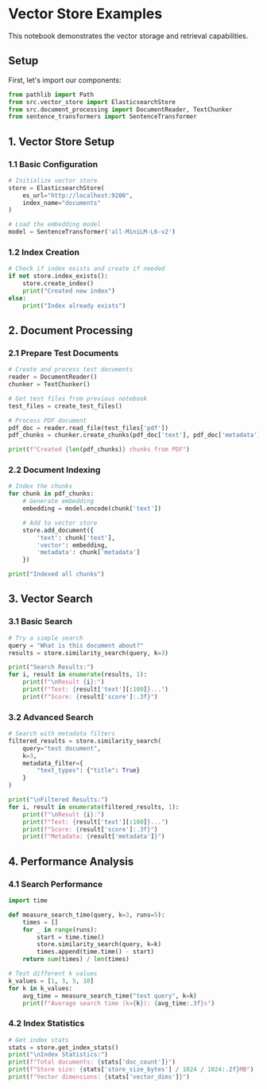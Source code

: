 # Vector Store Examples

This notebook demonstrates the vector storage and retrieval capabilities.

## Setup

First, let's import our components:

```python
from pathlib import Path
from src.vector_store import ElasticsearchStore
from src.document_processing import DocumentReader, TextChunker
from sentence_transformers import SentenceTransformer
```

## 1. Vector Store Setup
### 1.1 Basic Configuration

```python
# Initialize vector store
store = ElasticsearchStore(
    es_url="http://localhost:9200",
    index_name="documents"
)

# Load the embedding model
model = SentenceTransformer('all-MiniLM-L6-v2')
```

### 1.2 Index Creation

```python
# Check if index exists and create if needed
if not store.index_exists():
    store.create_index()
    print("Created new index")
else:
    print("Index already exists")
```

## 2. Document Processing
### 2.1 Prepare Test Documents

```python
# Create and process test documents
reader = DocumentReader()
chunker = TextChunker()

# Get test files from previous notebook
test_files = create_test_files()

# Process PDF document
pdf_doc = reader.read_file(test_files['pdf'])
pdf_chunks = chunker.create_chunks(pdf_doc['text'], pdf_doc['metadata'])

print(f"Created {len(pdf_chunks)} chunks from PDF")
```

### 2.2 Document Indexing

```python
# Index the chunks
for chunk in pdf_chunks:
    # Generate embedding
    embedding = model.encode(chunk['text'])

    # Add to vector store
    store.add_document({
        'text': chunk['text'],
        'vector': embedding,
        'metadata': chunk['metadata']
    })

print("Indexed all chunks")
```

## 3. Vector Search
### 3.1 Basic Search

```python
# Try a simple search
query = "What is this document about?"
results = store.similarity_search(query, k=3)

print("Search Results:")
for i, result in enumerate(results, 1):
    print(f"\nResult {i}:")
    print(f"Text: {result['text'][:100]}...")
    print(f"Score: {result['score']:.3f}")
```

### 3.2 Advanced Search

```python
# Search with metadata filters
filtered_results = store.similarity_search(
    query="test document",
    k=3,
    metadata_filter={
        "text_types": {"title": True}
    }
)

print("\nFiltered Results:")
for i, result in enumerate(filtered_results, 1):
    print(f"\nResult {i}:")
    print(f"Text: {result['text'][:100]}...")
    print(f"Score: {result['score']:.3f}")
    print(f"Metadata: {result['metadata']}")
```

## 4. Performance Analysis
### 4.1 Search Performance

```python
import time

def measure_search_time(query, k=3, runs=5):
    times = []
    for _ in range(runs):
        start = time.time()
        store.similarity_search(query, k=k)
        times.append(time.time() - start)
    return sum(times) / len(times)

# Test different k values
k_values = [1, 3, 5, 10]
for k in k_values:
    avg_time = measure_search_time("test query", k=k)
    print(f"Average search time (k={k}): {avg_time:.3f}s")
```

### 4.2 Index Statistics

```python
# Get index stats
stats = store.get_index_stats()
print("\nIndex Statistics:")
print(f"Total documents: {stats['doc_count']}")
print(f"Store size: {stats['store_size_bytes'] / 1024 / 1024:.2f}MB")
print(f"Vector dimensions: {stats['vector_dims']}")
```
